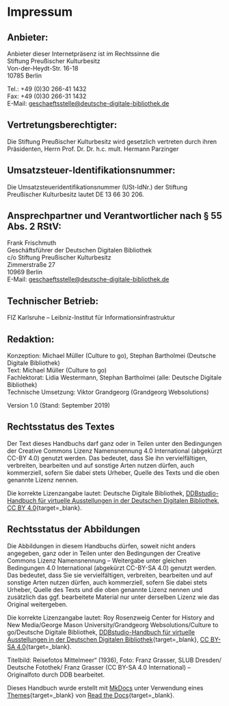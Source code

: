 # Impressum

## Anbieter:
Anbieter dieser Internetpräsenz ist im Rechtssinne die  
Stiftung Preußischer Kulturbesitz  
Von-der-Heydt-Str. 16-18  
10785 Berlin  

Tel.: +49 (0)30 266-41 1432  
Fax: +49 (0)30 266-31 1432  
E-Mail: geschaeftsstelle@deutsche-digitale-bibliothek.de

## Vertretungsberechtigter:
Die Stiftung Preußischer Kulturbesitz wird gesetzlich vertreten durch ihren Präsidenten, Herrn Prof. Dr. Dr. h.c. mult. Hermann Parzinger

## Umsatzsteuer-Identifikationsnummer:
Die Umsatzsteueridentifikationsnummer (USt-IdNr.) der Stiftung Preußischer Kulturbesitz lautet DE 13 66 30 206.

## Ansprechpartner und Verantwortlicher nach § 55 Abs. 2 RStV:
Frank Frischmuth  
Geschäftsführer der Deutschen Digitalen Bibliothek  
c/o Stiftung Preußischer Kulturbesitz  
Zimmerstraße 27  
10969 Berlin  
E-Mail: geschaeftsstelle@deutsche-digitale-bibliothek.de

## Technischer Betrieb:
FIZ Karlsruhe – Leibniz-Institut für Informationsinfrastruktur

## Redaktion:
Konzeption: Michael Müller (Culture to go), Stephan Bartholmei (Deutsche Digitale Bibliothek)  
Text: Michael Müller (Culture to go)  
Fachlektorat: Lidia Westermann, Stephan Bartholmei  (alle: Deutsche Digitale Bibliothek)  
Technische Umsetzung: Viktor Grandgeorg (Grandgeorg Websolutions)  

Version 1.0 (Stand: September 2019)

## Rechtsstatus des Textes
Der Text dieses Handbuchs darf ganz oder in Teilen unter den Bedingungen der Creative Commons Lizenz Namensnennung 4.0 International (abgekürzt CC-BY 4.0) genutzt werden. Das bedeutet, dass Sie ihn vervielfältigen, verbreiten, bearbeiten und auf sonstige Arten nutzen dürfen, auch kommerziell, sofern Sie dabei stets Urheber, Quelle des Texts und die oben genannte Lizenz nennen.

Die korrekte Lizenzangabe lautet: Deutsche Digitale Bibliothek, [DDBstudio-Handbuch für virtuelle Ausstellungen in der Deutschen Digitalen Bibliothek](https://deutsche-digitale-bibliothek.github.io/ddb-virtualexhibitions-docs/index.html), [CC BY 4.0](https://creativecommons.org/licenses/by/4.0/deed.de){target=_blank}.

## Rechtsstatus der Abbildungen
Die Abbildungen in diesem Handbuchs dürfen, soweit nicht anders angegeben, ganz oder in Teilen unter den Bedingungen der Creative Commons Lizenz Namensnennung – Weitergabe unter gleichen Bedingungen 4.0 International (abgekürzt CC-BY-SA 4.0) genutzt werden. Das bedeutet, dass Sie sie vervielfältigen, verbreiten, bearbeiten und auf sonstige Arten nutzen dürfen, auch kommerziell, sofern Sie dabei stets Urheber, Quelle des Texts und die oben genannte Lizenz nennen und zusätzlich das ggf. bearbeitete Material nur unter derselben Lizenz wie das Original weitergeben.

Die korrekte Lizenzangabe lautet: Roy Rosenzweig Center for History and New Media/George Mason University/Grandgeorg Websolutions/Culture to go/Deutsche Digitale Bibliothek, [DDBstudio-Handbuch für virtuelle Ausstellungen in der Deutschen Digitalen Bibliothek](https://deutsche-digitale-bibliothek.github.io/ddb-virtualexhibitions-docs/index.html){target=_blank}, [CC BY-SA 4.0](https://creativecommons.org/licenses/by-sa/4.0/deed.de){target=_blank}.

Titelbild: Reisefotos Mittelmeer“ (1936), Foto: Franz Grasser, SLUB Dresden/ Deutsche Fotothek/ Franz Grasser (CC BY-SA 4.0 International) – Originalfoto durch DDB bearbeitet.

Dieses Handbuch wurde erstellt mit [MkDocs](http://www.mkdocs.org/) unter Verwendung eines [Themes](https://github.com/snide/sphinx_rtd_theme){target=_blank} von [Read the Docs](https://readthedocs.org/){target=_blank}.
